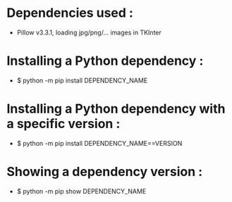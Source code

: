<h1>Dependencies used :</h1>
<ul>
<li>Pillow v3.3.1, loading jpg/png/... images in TKInter</li>
</ul>


<h1>Installing a Python dependency :</h1>
<ul>
<li>$ python -m pip install DEPENDENCY_NAME</li>
</ul>


<h1>Installing a Python dependency with a specific version :</h1>
<ul>
<li>$ python -m pip install DEPENDENCY_NAME==VERSION</li>
</ul>


<h1>Showing a dependency version :</h1>
<ul>
<li>$ python -m pip show DEPENDENCY_NAME</li>
</ul>

